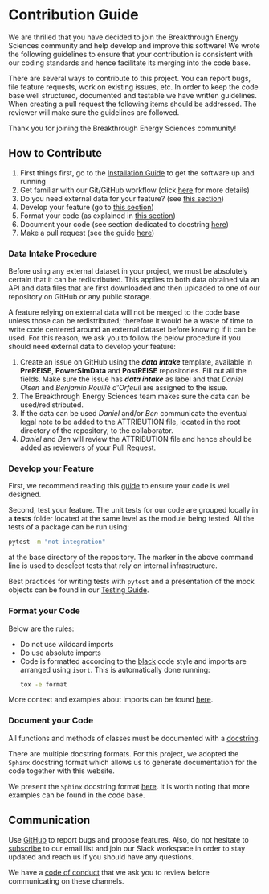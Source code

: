 # Contribution Guide
We are thrilled that you have decided to join the Breakthrough Energy Sciences community and help develop and improve this software! We wrote the following guidelines to ensure that your contribution is consistent with our coding standards and hence facilitate its merging into the code base.

There are several ways to contribute to this project. You can report bugs, file feature requests, work on existing issues, etc. In order to keep the code base well structured, documented and testable we have written guidelines. When creating a pull request the following items should be addressed. The reviewer will make sure the guidelines are followed.

Thank you for joining the Breakthrough Energy Sciences community!


## How to Contribute
1. First things first, go to the [Installation Guide](../user/installation_guide.md) to get the software up and running
2. Get familiar with our Git/GitHub workflow (click [here][git guide] for more details)
3. Do you need external data for your feature? (see [this section](#data-intake-procedure))
4. Develop your feature (go to [this section](#develop-your-feature))
5. Format your code (as explained in [this section](#format-your-code))
6. Document your code (see section dedicated to docstring [here](#document-your-code))
7. Make a pull request (see the guide [here][git guide])


### Data Intake Procedure
Before using any external dataset in your project, we must be absolutely certain that it can be redistributed. This applies to both data obtained via an API and data files that are first downloaded and then uploaded to one of our repository on GitHub or any public storage.

A feature relying on external data will not be merged to the code base unless those can be redistributed; therefore it would be a waste of time to write code centered around an external dataset before knowing if it can be used. For this reason, we ask you to follow the below procedure if you should need external data to develop your feature:

1. Create an issue on GitHub using the ***data intake*** template, available in **PreREISE**, **PowerSimData** and **PostREISE** repositories. Fill out all the fields. Make sure the issue has ***data intake*** as label and that *Daniel Olsen* and *Benjamin Rouillé d'Orfeuil* are assigned to the issue.
2. The Breakthrough Energy Sciences team makes sure the data can be used/redistributed.
3. If the data can be used *Daniel* and/or *Ben* communicate the eventual legal note to be added to the ATTRIBUTION file, located in the root directory of the repository, to the collaborator.
4. *Daniel* and *Ben* will review the ATTRIBUTION file and hence should be added as reviewers of your Pull Request.


### Develop your Feature
First, we recommend reading this [guide](coding_guide.md) to ensure your code is well designed.

Second, test your feature. The unit tests for our code are grouped locally in a **tests** folder located at the same level as the module being tested. All the tests of a package can be run using:
```bash
pytest -m "not integration"
```
at the base directory of the repository. The marker in the above command line is used to deselect tests that rely on internal infrastructure.

Best practices for writing tests with `pytest` and a presentation of the mock objects can be found in our [Testing Guide](testing_guide.md).



### Format your Code
Below are the rules:
* Do not use wildcard imports
* Do use absolute imports
* Code is formatted according to the [black] code style and imports are arranged using `isort`. This is automatically done running:
  ```bash
  tox -e format
  ```

More context and examples about imports can be found [here](import_guide.md).


### Document your Code
All functions and methods of classes must be documented with a [docstring][PEP 257].

There are multiple docstring formats. For this project, we adopted the `Sphinx` docstring format which allows us to generate documentation for the code together with this website.

We present the `Sphinx` docstring format [here](code_documentation.md). It is worth noting that more examples can be found in the code base.


## Communication
Use [GitHub] to report bugs and propose features. Also, do not hesitate to [subscribe](http://science.breakthroughenergy.org#get-updates) to our email list and join our Slack workspace in order to stay updated and reach us if you should have any questions.

We have a [code of conduct](../communication/code_of_conduct) that we ask you to review before communicating on these channels.


[bes]: https://science.breakthroughenergy.org/
[black]: https://github.com/psf/black
[GitHub]: https://github.com/Breakthrough-Energy
[git guide]: ../user/git_guide
[PEP 8]: https://www.python.org/dev/peps/pep-0008/
[PEP 257]: https://www.python.org/dev/peps/pep-0257/
[pytest]: https://docs.pytest.org/en/stable/getting-started.html
